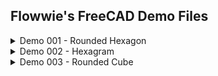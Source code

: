 ## Flowwie's FreeCAD Demo Files
<details>
  <summary>Demo 001 - Rounded Hexagon</summary>
<br>
  
_File: fc019_DEMO_rounded_hexagon.FCStd_

**EN**
Created after a user request. The user wanted to create a hexagon with rounded corners. The demo file is created by a sketch in the XY plane containing a simple hexagon shape. The fillets have been created after this in the 3D view by using the fillet feature.

**DE**
Nach einer Zuschaueranfrage erstellt. Der Zuschauer möchte ein Sechseck mit abgerundeten Kanten erzeugen. In der Demo-Datei wurde das Sechseck über eine Skizze auf der XY-Ebene erstellt, die die Kontur eines simplen Sechsecks enthält. Nach dem Aufpolstern wurden die Kantenverrundungen per 3D Befehl (Abrundung Formelement) angebracht.

**Flowwie's Tipp:**
To make the selection of the hexagon corners easier, press (V,3) or _View-> Draw Style-> Wireframe_ to see a wireframe model of your 3D geometry. After the selection press (V,1) to switch back to the standard draw style in your 3D window.

![rounded_hexagon_image](https://github.com/Flowwie/flowwie-freecad/blob/master/demo_files/fc019_DEMO_rounded_hexagon_preview.png)
</details>

<details>
  <summary>Demo 002 - Hexagram</summary>
<br>
  
_File: fc019_DEMO_002_hexagram.FCStd_

**EN**
Created for a user request in FreeCAD 0.19 Part Design. You can change the dimensions of the hexagram by editing the parameters in the _hexagram_sketch_.

![hexagram_image](https://github.com/Flowwie/flowwie-freecad/blob/master/demo_files/fc019_DEMO_002_hexagram_preview.png)
</details>

<details>
  <summary>Demo 003 - Rounded Cube</summary>
<br>
  
_File: fc019_DEMO_rounded_cube.FCStd_

**EN**
Created for a user request in FreeCAD 0.19 Part Design. The cube's corners are removed with a datum plane normal to the cube corner vertex.

![cube_image](https://github.com/Flowwie/flowwie-freecad/blob/master/demo_files/fc019_DEMO_rounded_cube_preview.png)
</details>

